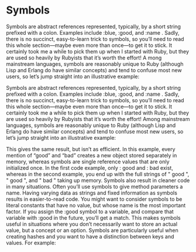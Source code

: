 # Symbols
Symbols are abstract references represented, typically, 
by a short string prefixed with a colon. Examples include  :blue, :good,  and  :name .
Sadly, there is no succinct, easy-to-learn trick to symbols, so you’ll need to 
read this whole section—maybe even more than once—to get it to stick. It certainly took me a while 
to pick them up when I started with Ruby, but they are used so heavily by Rubyists that it’s 
worth the effort! A mong mainstream languages,  symbols  are reasonably unique to Ruby 
(although Lisp and Erlang do have similar concepts) and 
tend to confuse most new users, so let’s jump straight into an illustrative example: 

Symbols are abstract references represented, typically, by a short string 
prefixed with a colon. Examples include  :blue, :good,  and  :name . Sadly, there is no succinct, 
easy-to-learn trick to symbols, so you’ll need to read this whole section—maybe even more 
than once—to get it to stick. It certainly took me a while to pick them up when
I started with Ruby, but they are used so heavily by Rubyists that it’s worth the effort! 
Among mainstream languages,  symbols  are reasonably unique to Ruby (although Lisp and Erlang do
have similar concepts) and tend to confuse most new users, so let’s jump straight into an
illustrative example: 

This gives the same result, but isn’t as efficient. In this example, every mention of
“good” and “bad” creates a new object stored separately in memory, whereas symbols 
are single reference values that are only initialized once. In the first code example,
only : good  and : bad  exist, whereas in the second example, you end up with the full 
strings of " good ", " good ", and " bad " taking up memory.  Symbols also result in 
cleaner code in many situations. Often you’ll use symbols to give method parameters a name.
Having varying data as strings and fixed information as symbols results in easier-to-read code. 
You might want to consider symbols to be literal constants that have no value, 
but whose name is the most important factor. If you assign the  :good  symbol to a variable, and 
compare that variable with  :good  in the future, you’ll get a match. This makes symbols useful in situations where you don’t necessarily want to store an actual value, but a concept or an option.  Symbols are particularly useful when creating hashes and you want to have a distinction between keys and values. For example: 
